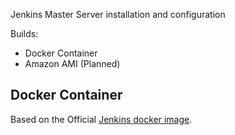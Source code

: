 Jenkins Master Server installation and configuration

Builds:
* Docker Container
* Amazon AMI (Planned)

## Docker Container
Based on the Official [Jenkins docker image](https://github.com/jenkinsci/docker/blob/master/README.md). 